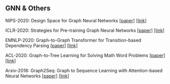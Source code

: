 ## GNN & Others


NIPS-2020: Design Space for Graph Neural Networks [[paper]](./papers/2011.08843.pdf) [[link]](https://arxiv.org/abs/2011.08843)


ICLR-2020: Strategies for Pre-training Graph Neural Networks [[paper]](./papers/1905.12265.pdf) [[link]](https://arxiv.org/abs/1905.12265)


EMNLP-2020: Graph-to-Graph Transformer for Transition-based Dependency Parsing [[paper]](./papers/2020.findings-emnlp.294.pdf) [[link]](https://aclanthology.org/2020.findings-emnlp.294/)


ACL-2020: Graph-to-Tree Learning for Solving Math Word Problems [[paper]](./papers/2020.acl-main.362.pdf) [[link]](https://aclanthology.org/2020.acl-main.362/)


Arxiv-2018: Graph2Seq: Graph to Sequence Learning with Attention-based Neural Networks [[paper]](./papers/1804.00823.pdf) [[link]](https://arxiv.org/abs/1804.00823)

























